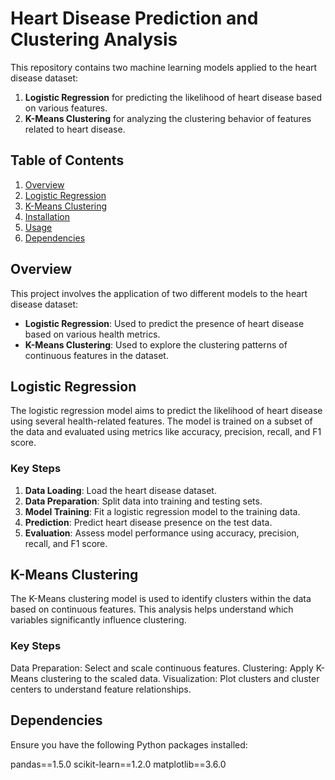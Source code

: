 # Heart Disease Prediction and Clustering Analysis

This repository contains two machine learning models applied to the heart disease dataset:
1. **Logistic Regression** for predicting the likelihood of heart disease based on various features.
2. **K-Means Clustering** for analyzing the clustering behavior of features related to heart disease.

## Table of Contents
1. [Overview](#overview)
2. [Logistic Regression](#logistic-regression)
3. [K-Means Clustering](#k-means-clustering)
4. [Installation](#installation)
5. [Usage](#usage)
6. [Dependencies](#dependencies)

## Overview

This project involves the application of two different models to the heart disease dataset:
- **Logistic Regression**: Used to predict the presence of heart disease based on various health metrics.
- **K-Means Clustering**: Used to explore the clustering patterns of continuous features in the dataset.

## Logistic Regression

The logistic regression model aims to predict the likelihood of heart disease using several health-related features. The model is trained on a subset of the data and evaluated using metrics like accuracy, precision, recall, and F1 score.

### Key Steps
1. **Data Loading**: Load the heart disease dataset.
2. **Data Preparation**: Split data into training and testing sets.
3. **Model Training**: Fit a logistic regression model to the training data.
4. **Prediction**: Predict heart disease presence on the test data.
5. **Evaluation**: Assess model performance using accuracy, precision, recall, and F1 score.

## K-Means Clustering

The K-Means clustering model is used to identify clusters within the data based on continuous features. This analysis helps understand which variables significantly influence clustering.

### Key Steps
Data Preparation: Select and scale continuous features.
Clustering: Apply K-Means clustering to the scaled data.
Visualization: Plot clusters and cluster centers to understand feature relationships.

## Dependencies

Ensure you have the following Python packages installed:

pandas==1.5.0
scikit-learn==1.2.0
matplotlib==3.6.0


